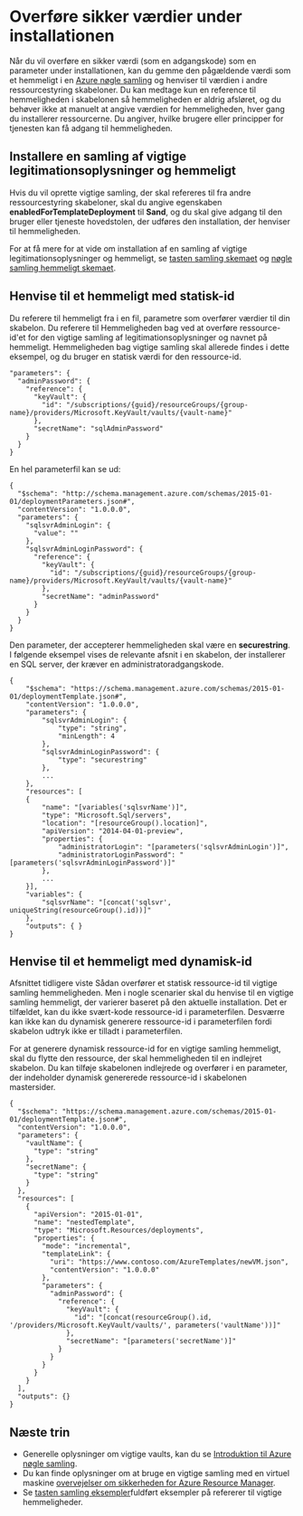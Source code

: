 <properties
   pageTitle="Tasten samling hemmeligt med ressourcestyring skabelon | Microsoft Azure"
   description="Viser, hvordan du overfører et hemmeligt fra en vigtige samling som en parameter under installationen."
   services="azure-resource-manager,key-vault"
   documentationCenter="na"
   authors="tfitzmac"
   manager="timlt"
   editor="tysonn"/>

<tags
   ms.service="azure-resource-manager"
   ms.devlang="na"
   ms.topic="article"
   ms.tgt_pltfrm="na"
   ms.workload="na"
   ms.date="06/23/2016"
   ms.author="tomfitz"/>

# <a name="pass-secure-values-during-deployment"></a>Overføre sikker værdier under installationen

Når du vil overføre en sikker værdi (som en adgangskode) som en parameter under installationen, kan du gemme den pågældende værdi som et hemmeligt i en [Azure nøgle samling](./key-vault/key-vault-whatis.md) og henviser til værdien i andre ressourcestyring skabeloner. Du kan medtage kun en reference til hemmeligheden i skabelonen så hemmeligheden er aldrig afsløret, og du behøver ikke at manuelt at angive værdien for hemmeligheden, hver gang du installerer ressourcerne. Du angiver, hvilke brugere eller principper for tjenesten kan få adgang til hemmeligheden.  

## <a name="deploy-a-key-vault-and-secret"></a>Installere en samling af vigtige legitimationsoplysninger og hemmeligt

Hvis du vil oprette vigtige samling, der skal refereres til fra andre ressourcestyring skabeloner, skal du angive egenskaben **enabledForTemplateDeployment** til **Sand**, og du skal give adgang til den bruger eller tjeneste hovedstolen, der udføres den installation, der henviser til hemmeligheden.

For at få mere for at vide om installation af en samling af vigtige legitimationsoplysninger og hemmeligt, se [tasten samling skemaet](resource-manager-template-keyvault.md) og [nøgle samling hemmeligt skemaet](resource-manager-template-keyvault-secret.md).

## <a name="reference-a-secret-with-static-id"></a>Henvise til et hemmeligt med statisk-id

Du referere til hemmeligt fra i en fil, parametre som overfører værdier til din skabelon. Du referere til Hemmeligheden bag ved at overføre ressource-id'et for den vigtige samling af legitimationsoplysninger og navnet på hemmeligt. Hemmeligheden bag vigtige samling skal allerede findes i dette eksempel, og du bruger en statisk værdi for den ressource-id.

    "parameters": {
      "adminPassword": {
        "reference": {
          "keyVault": {
            "id": "/subscriptions/{guid}/resourceGroups/{group-name}/providers/Microsoft.KeyVault/vaults/{vault-name}"
          }, 
          "secretName": "sqlAdminPassword" 
        } 
      }
    }

En hel parameterfil kan se ud:

    {
      "$schema": "http://schema.management.azure.com/schemas/2015-01-01/deploymentParameters.json#",
      "contentVersion": "1.0.0.0",
      "parameters": {
        "sqlsvrAdminLogin": {
          "value": ""
        },
        "sqlsvrAdminLoginPassword": {
          "reference": {
            "keyVault": {
              "id": "/subscriptions/{guid}/resourceGroups/{group-name}/providers/Microsoft.KeyVault/vaults/{vault-name}"
            },
            "secretName": "adminPassword"
          }
        }
      }
    }

Den parameter, der accepterer hemmeligheden skal være en **securestring**. I følgende eksempel vises de relevante afsnit i en skabelon, der installerer en SQL server, der kræver en administratoradgangskode.

    {
        "$schema": "https://schema.management.azure.com/schemas/2015-01-01/deploymentTemplate.json#",
        "contentVersion": "1.0.0.0",
        "parameters": {
            "sqlsvrAdminLogin": {
                "type": "string",
                "minLength": 4
            },
            "sqlsvrAdminLoginPassword": {
                "type": "securestring"
            },
            ...
        },
        "resources": [
        {
            "name": "[variables('sqlsvrName')]",
            "type": "Microsoft.Sql/servers",
            "location": "[resourceGroup().location]",
            "apiVersion": "2014-04-01-preview",
            "properties": {
                "administratorLogin": "[parameters('sqlsvrAdminLogin')]",
                "administratorLoginPassword": "[parameters('sqlsvrAdminLoginPassword')]"
            },
            ...
        }],
        "variables": {
            "sqlsvrName": "[concat('sqlsvr', uniqueString(resourceGroup().id))]"
        },
        "outputs": { }
    }

## <a name="reference-a-secret-with-dynamic-id"></a>Henvise til et hemmeligt med dynamisk-id

Afsnittet tidligere viste Sådan overfører et statisk ressource-id til vigtige samling hemmeligheden. Men i nogle scenarier skal du henvise til en vigtige samling hemmeligt, der varierer baseret på den aktuelle installation. Det er tilfældet, kan du ikke svært-kode ressource-id i parameterfilen. Desværre kan ikke kan du dynamisk generere ressource-id i parameterfilen fordi skabelon udtryk ikke er tilladt i parameterfilen.

For at generere dynamisk ressource-id for en vigtige samling hemmeligt, skal du flytte den ressource, der skal hemmeligheden til en indlejret skabelon. Du kan tilføje skabelonen indlejrede og overfører i en parameter, der indeholder dynamisk genererede ressource-id i skabelonen mastersider.

    {
      "$schema": "https://schema.management.azure.com/schemas/2015-01-01/deploymentTemplate.json#",
      "contentVersion": "1.0.0.0",
      "parameters": {
        "vaultName": {
          "type": "string"
        },
        "secretName": {
          "type": "string"
        }
      },
      "resources": [
        {
          "apiVersion": "2015-01-01",
          "name": "nestedTemplate",
          "type": "Microsoft.Resources/deployments",
          "properties": {
            "mode": "incremental",
            "templateLink": {
              "uri": "https://www.contoso.com/AzureTemplates/newVM.json",
              "contentVersion": "1.0.0.0"
            },
            "parameters": {
              "adminPassword": {
                "reference": {
                  "keyVault": {
                    "id": "[concat(resourceGroup().id, '/providers/Microsoft.KeyVault/vaults/', parameters('vaultName'))]"
                  },
                  "secretName": "[parameters('secretName')]"
                }
              }
            }
          }
        }
      ],
      "outputs": {}
    }


## <a name="next-steps"></a>Næste trin

- Generelle oplysninger om vigtige vaults, kan du se [Introduktion til Azure nøgle samling](./key-vault/key-vault-get-started.md).
- Du kan finde oplysninger om at bruge en vigtige samling med en virtuel maskine [overvejelser om sikkerheden for Azure Resource Manager](best-practices-resource-manager-security.md).
- Se [tasten samling eksempler](https://github.com/rjmax/ArmExamples/tree/master/keyvaultexamples)fuldført eksempler på refererer til vigtige hemmeligheder.

